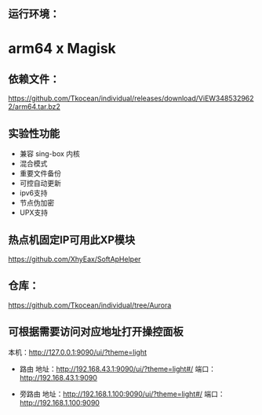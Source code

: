 ## 运行环境：
# arm64 x Magisk

## 依赖文件：
https://github.com/Tkocean/individual/releases/download/ViEW3485329622/arm64.tar.bz2

## 实验性功能

- 兼容 sing-box 内核
- 混合模式
- 重要文件备份
- 可控自动更新
- ipv6支持
- 节点伪加密
- UPX支持

## 热点机固定IP可用此XP模块
https://github.com/XhyEax/SoftApHelper


## 仓库：
https://github.com/Tkocean/individual/tree/Aurora

## 可根据需要访问对应地址打开操控面板

本机：http://127.0.0.1:9090/ui/?theme=light

- 路由
地址：http://192.168.43.1:9090/ui/?theme=light#/
端口：http://192.168.43.1:9090

- 旁路由
地址：http://192.168.1.100:9090/ui/?theme=light#/
端口：http://192.168.1.100:9090
